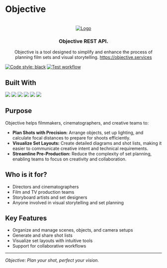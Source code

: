 # Objective

<a name="readme-top"></a>
<!-- PROJECT LOGO -->
<br />
<div align="center">
  <a href="https://objective.services">
    <img src="https://github.com/user-attachments/assets/0b2d5166-d5d8-446c-a1c7-00a8b1287cfd" alt="Logo">
  </a>

<h3 align="center">Objective REST API.</h3>

  <p align="center">
    Objective is a tool designed to simplify and enhance the process of planning film sets and visual storytelling.
    <a href="https://objective.services/">
        https://objective.services
    </a>
  </p>
</div>

[![Code style: black](https://img.shields.io/badge/code%20style-black-000000.svg)](https://github.com/psf/black)
[![Test workflow](https://github.com/MishaVyb/bart-bot/actions/workflows/tests.yml/badge.svg)](https://github.com/MishaVyb/objective/actions/workflows/tests.yml)

## Built With

![](https://img.shields.io/badge/python-3.11-blue)
![](https://img.shields.io/badge/httpx-0.23.3-blue)
![](https://img.shields.io/badge/fastapi-0.108.0-blue)
![](https://img.shields.io/badge/pydantic-2.0-blue)
![](https://img.shields.io/badge/SQLAlchemy-2.0.18-blue)
![](https://img.shields.io/badge/pytest-7.2.1-blue)
<br>

## Purpose

Objective helps filmmakers, cinematographers, and creative teams to:

- **Plan Shots with Precision:** Arrange objects, set up lighting, and calculate focal distances to prepare for shoots efficiently.
- **Visualize Set Layouts:** Create detailed diagrams and shot lists, making it easier to communicate creative intent and technical requirements.
- **Streamline Pre-Production:** Reduce the complexity of set planning, enabling teams to focus on creativity and collaboration.

## Who is it for?

- Directors and cinematographers
- Film and TV production teams
- Storyboard artists and set designers
- Anyone involved in visual storytelling and set planning

## Key Features

- Organize and manage scenes, objects, and camera setups
- Generate and share shot lists
- Visualize set layouts with intuitive tools
- Support for collaborative workflows

---

*Objective: Plan your shot, perfect your vision.*
